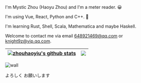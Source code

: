 I'm Mystic Zhou (Haoyu Zhou) and I'm a meter reader. 😀

I'm using Vue, React, Python and C++. 👋

I'm learning Rust, Shell, Scala, Mathematica and maybe Haskell.

Welcome to contact me via email 648921469@qq.com or knight9z@vip.qq.com.

| <a href="https://github.com/zhouhaoyiu"><img align="center" src="https://github-readme-stats.vercel.app/api?username=zhouhaoyiu&include_all_commits=true&count_private=true&show_icons=true&theme=buefy&hide_border=true" alt="zhouhaoyiu's github stats" /></a> | <a href="https://github.com/zhouhaoyiu"><img align="center" src="https://github-readme-stats.vercel.app/api/top-langs/?username=zhouhaoyiu&layout=compact&theme=buefy&hide_border=true&langs_count=10&hide=html,CSS,Sass,Less,Scss,CMake,Vue" /></a> |
| ------------- | ------------- |

![wall](https://ssr-contributions-svg.vercel.app/_/zhouhaoyiu?chart=calendar&format=svg&weeks=50&theme=random)

よろしく お願いします
